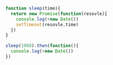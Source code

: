<!--
 * @Descripttion: 
 * @version: 1.0.0
 * @Author: jimmiezhou
 * @Date: 2019-12-20 10:02:05
 * @LastEditors: jimmiezhou
 * @LastEditTime: 2019-12-20 10:05:31
 -->
```javascript
function sleep(time){
  return new Promise(function(resovle){
    console.log(+new Date())
    setTimeout(resovle,time)
  })
}

sleep(1000).then(function(){
  console.log(+new Date())
})
```